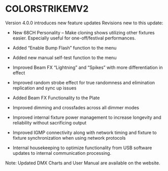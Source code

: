 # COLORSTRIKEMV2

Version 4.0.0 introduces new feature updates
Revisions new to this update:
-	New 68CH Personality – Make cloning shows utilizing other fixtures easier. Especially useful for one-off/festival performances.

-	Added “Enable Bump Flash” function to the menu

-	Added new manual self-test function to the menu

-	Improved Beam FX “Lightning” and “Spikes” with more differentiation in effect

-	Improved random strobe effect for true randomness and elimination replication and sync up issues

-	Added Beam FX Functionality to the Plate

-	Improved dimming and crossfades across all dimmer modes

-	Improved internal fixture power management to increase longevity and reliability without sacrificing output

-	Improved IGMP connectivity along with network timing and fixture to fixture synchronization when using network protocols

-	Internal housekeeping to optimize functionality from USB software updates to internal communication processing.

Note: Updated DMX Charts and User Manual are available on the website.

